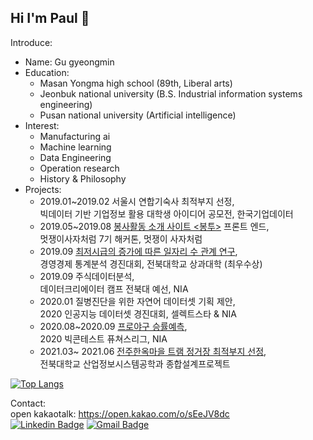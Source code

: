 ## Hi I'm Paul  👋

<!--
**Ant9615/Ant9615** is a ✨ _special_ ✨ repository because its `README.md` (this file) appears on your GitHub profile.-->
Introduce: 
+ Name: Gu gyeongmin
+ Education: 
    - Masan Yongma high school (89th, Liberal arts) 
    - Jeonbuk national university (B.S. Industrial information systems engineering)
    - Pusan national university (Artificial intelligence)
+ Interest: 
    - Manufacturing ai 
    - Machine learning
    - Data Engineering 
    - Operation research
    - History & Philosophy
+ Projects:
    - 2019.01~2019.02 서울시 연합기숙사 최적부지 선정, \
      빅데이터 기반 기업정보 활용 대학생 아이디어 공모전, 한국기업데이터
    - 2019.05~2019.08 [봉사활동 소개 사이트 <봉투>](https://github.com/bongtoo) 프론트 엔드, <br> 
      멋쟁이사자처럼 7기 해커톤, 멋쟁이 사자처럼 
    - 2019.09 [최저시급의 증가에 따른 일자리 수 관계 연구](https://github.com/Ant9615/analytics-contest-JBNU), \
      경영경제 통계분석 경진대회, 전북대학교 상과대학 (최우수상)
    - 2019.09 주식데이터분석, \
      데이터크리에이터 캠프 전북대 예선, NIA 
    - 2020.01 질병진단을 위한 자연어 데이터셋 기획 제안, \
      2020 인공지능 데이터셋 경진대회, 셀렉트스타 & NIA 
    - 2020.08~2020.09 [프로야구 승률예측](https://github.com/NOVUS-JBNU/NOVUS_Futures), \
      2020 빅콘테스트 퓨쳐스리그, NIA
    - 2021.03~ 2021.06 [전주한옥마을 트램 정거장 최적부지 선정](https://github.com/Ant9615/FinalProject_JBNU_ISE), \
      전북대학교 산업정보시스템공학과 종합설계프로젝트


[![Top Langs](https://github-readme-stats.vercel.app/api/top-langs/?username=Ant9615&layout=compact)](https://github.com/anuraghazra/github-readme-stats)

Contact:<br>
open kakaotalk: https://open.kakao.com/o/sEeJV8dc <br>
[![Linkedin Badge](https://img.shields.io/badge/-LinkedIn-blue?style=flat-square&logo=Linkedin&logoColor=white&link=https://www.linkedin.com/in/gyeongmin-gu-0183041a8/)](https://www.linkedin.com/in/gyeongmin-gu-0183041a8/) 
[![Gmail Badge](https://img.shields.io/badge/Gmail-d14836?style=flat-square&logo=Gmail&logoColor=white&link=mailto:rudals901@gmail.com)](mailto:rudals901@gmail.com)

